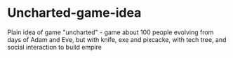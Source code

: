 # Uncharted-game-idea
Plain idea of game "uncharted" - game about 100 people evolving from days of Adam and Eve, but with knife, exe and pixcacke, with tech tree, and social interaction to build empire
